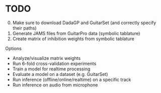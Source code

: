 # TODO

0. Make sure to download DadaGP and GuitarSet (and correctly specify their paths)
1. Generate JAMS files from GuitarPro data (symbolic tablature)
2. Create matrix of inhibition weights from symbolic tablature

Options
* Analyze/visualize matrix weights
* Run 6-fold cross-validation experiments
* Train a model for realtime processing
* Evaluate a model on a dataset (e.g. GuitarSet)
* Run inference (offline/online/realtime) on a specific track
* Run inference on audio from microphone
